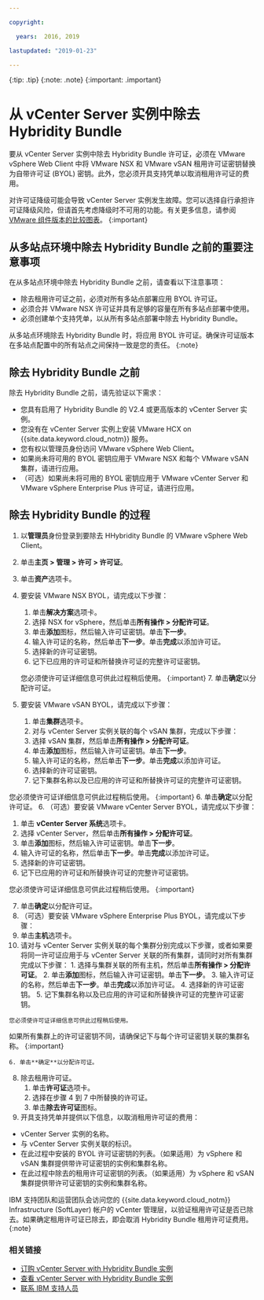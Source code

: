 ```yaml
---

copyright:

  years:  2016, 2019

lastupdated: "2019-01-23"

---
```


{:tip: .tip}
{:note: .note}
{:important: .important}

# 从 vCenter Server 实例中除去 Hybridity Bundle

要从 vCenter Server 实例中除去 Hybridity Bundle 许可证，必须在 VMware vSphere Web Client 中将 VMware NSX 和 VMware vSAN 租用许可证密钥替换为自带许可证 (BYOL) 密钥。此外，您必须开具支持凭单以取消租用许可证的费用。

对许可证降级可能会导致 vCenter Server 实例发生故障。您可以选择自行承担许可证降级风险，但请首先考虑降级时不可用的功能。有关更多信息，请参阅 [VMware 组件版本的比较图表](/docs/services/vmwaresolutions/archiref/solution/appendix.html)。
{:important}

## 从多站点环境中除去 Hybridity Bundle 之前的重要注意事项

在从多站点环境中除去 Hybridity Bundle 之前，请查看以下注意事项：

* 除去租用许可证之前，必须对所有多站点部署应用 BYOL 许可证。
* 必须合并 VMware NSX 许可证并具有足够的容量在所有多站点部署中使用。
* 必须创建单个支持凭单，以从所有多站点部署中除去 Hybridity Bundle。

从多站点环境除去 Hybridity Bundle 时，将应用 BYOL 许可证。确保许可证版本在多站点配置中的所有站点之间保持一致是您的责任。
{:note}

## 除去 Hybridity Bundle 之前

除去 Hybridity Bundle 之前，请先验证以下需求：

* 您具有启用了 Hybridity Bundle 的 V2.4 或更高版本的 vCenter Server 实例。
* 您没有在 vCenter Server 实例上安装 VMware HCX on {{site.data.keyword.cloud_notm}} 服务。
* 您有权以管理员身份访问 VMware vSphere Web Client。
* 如果尚未将可用的 BYOL 密钥应用于 VMware NSX 和每个 VMware vSAN 集群，请进行应用。
* （可选）如果尚未将可用的 BYOL 密钥应用于 VMware vCenter Server 和 VMware vSphere Enterprise Plus 许可证，请进行应用。

## 除去 Hybridity Bundle 的过程

1. 以**管理员**身份登录到要除去 HHybridity Bundle 的 VMware vSphere Web Client。
2. 单击**主页 > 管理 > 许可 > 许可证**。
3. 单击**资产**选项卡。
4. 要安装 VMware NSX BYOL，请完成以下步骤：
   1. 单击**解决方案**选项卡。
   2. 选择 NSX for vSphere，然后单击**所有操作 > 分配许可证**。
   3. 单击**添加**图标，然后输入许可证密钥。单击**下一步**。
   4. 输入许可证的名称，然后单击**下一步**。单击**完成**以添加许可证。
   5. 选择新的许可证密钥。
   6. 记下已应用的许可证和所替换许可证的完整许可证密钥。

   您必须使许可证详细信息可供此过程稍后使用。
   {:important}
   7. 单击**确定**以分配许可证。
5. 要安装 VMware vSAN BYOL，请完成以下步骤：
   1. 单击**集群**选项卡。
   2. 对与 vCenter Server 实例关联的每个 vSAN 集群，完成以下步骤：
    1. 选择 vSAN 集群，然后单击**所有操作 > 分配许可证**。
    2. 单击**添加**图标，然后输入许可证密钥。单击**下一步**。
    3. 输入许可证的名称，然后单击**下一步**。单击**完成**以添加许可证。
    4. 选择新的许可证密钥。
    5. 记下集群名称以及已应用的许可证和所替换许可证的完整许可证密钥。

您必须使许可证详细信息可供此过程稍后使用。
   {:important}
    6. 单击**确定**以分配许可证。
6. （可选）要安装 VMware vCenter Server BYOL，请完成以下步骤：
   1. 单击 **vCenter Server 系统**选项卡。
   2. 选择 vCenter Server，然后单击**所有操作 > 分配许可证**。
   3. 单击**添加**图标，然后输入许可证密钥。单击**下一步**。
   4. 输入许可证的名称，然后单击**下一步**。单击**完成**以添加许可证。
   5. 选择新的许可证密钥。
   6. 记下已应用的许可证和所替换许可证的完整许可证密钥。

   您必须使许可证详细信息可供此过程稍后使用。
   {:important}

   7. 单击**确定**以分配许可证。
7. （可选）要安装 VMware vSphere Enterprise Plus BYOL，请完成以下步骤：
  1. 单击**主机**选项卡。
  2. 请对与 vCenter Server 实例关联的每个集群分别完成以下步骤，或者如果要将同一许可证应用于与 vCenter Server 关联的所有集群，请同时对所有集群完成以下步骤：
    1. 选择与集群关联的所有主机，然后单击**所有操作 > 分配许可证**。
    2. 单击**添加**图标，然后输入许可证密钥。单击**下一步**。
    3. 输入许可证的名称，然后单击**下一步**。单击**完成**以添加许可证。
    4. 选择新的许可证密钥。
    5. 记下集群名称以及已应用的许可证和所替换许可证的完整许可证密钥。

    您必须使许可证详细信息可供此过程稍后使用。
   如果所有集群上的许可证密钥不同，请确保记下与每个许可证密钥关联的集群名称。
    {:important}

    6. 单击**确定**以分配许可证。
8. 除去租用许可证。
   1. 单击**许可证**选项卡。
   2. 选择在步骤 4 到 7 中所替换的许可证。
   3. 单击**除去许可证**图标。
9. 开具支持凭单并提供以下信息，以取消租用许可证的费用：
  * vCenter Server 实例的名称。
  * 与 vCenter Server 实例关联的标识。
  * 在此过程中安装的 BYOL 许可证密钥的列表。（如果适用）为 vSphere 和 vSAN 集群提供带许可证密钥的实例和集群名称。
  * 在此过程中除去的租用许可证密钥的列表。（如果适用）为 vSphere 和 vSAN 集群提供带许可证密钥的实例和集群名称。

  IBM 支持团队和运营团队会访问您的 {{site.data.keyword.cloud_notm}} Infrastructure (SoftLayer) 帐户的 vCenter 管理层，以验证租用许可证是否已除去。如果确定租用许可证已除去，即会取消 Hybridity Bundle 租用许可证费用。
  {:note}

### 相关链接

* [订购 vCenter Server with Hybridity Bundle 实例](/docs/services/vmwaresolutions/vcenter/vc_hybrid_orderinginstance.html)
* [查看 vCenter Server with Hybridity Bundle 实例](/docs/services/vmwaresolutions/vcenter/vc_hybrid_viewinginstances.html)
* [联系 IBM 支持人员](/docs/services/vmwaresolutions/vmonic/trbl_support.html)
